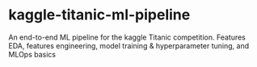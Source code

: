 # kaggle-titanic-ml-pipeline
An end-to-end ML pipeline for the kaggle Titanic competition. Features EDA, features engineering, model training &amp; hyperparameter tuning, and MLOps basics

